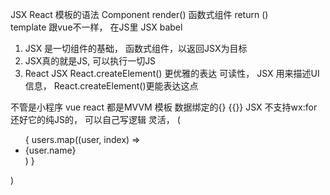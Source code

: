 JSX React 模板的语法
Component render()
函数式组件  return ()  
template 跟vue不一样，  在JS里 JSX babel 

1. JSX 是一切组件的基础， 函数式组件，以返回JSX为目标
2. JSX真的就是JS, 可以执行一切JS
3. React JSX  React.createElement() 更优雅的表达 
可读性， 
JSX 用来描述UI信息， React.createElement()更能表达这点

不管是小程序 vue react 都是MVVM 
模板 数据绑定的{} {{}}
JSX 不支持wx:for 还好它的纯JS的， 可以自己写逻辑 灵活， 
(
  <ul>
    {
      users.map((user, index) => <li key={index}>{user.name}</li>)
    }
  </ul>
)